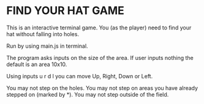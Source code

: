 # FIND YOUR HAT GAME

This is an interactive terminal game. You (as the player) need to find your hat without falling into holes.

Run by using main.js in terminal.

The program asks inputs on the size of the area. If user inputs nothing the default is an area 10x10.

Using inputs u r d l you can move Up, Right, Down or Left.

You may not step on the holes. You may not step on areas you have already stepped on (marked by *). You may not step outside of the field.
